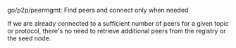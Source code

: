 go/p2p/peermgmt: Find peers and connect only when needed

If we are already connected to a sufficient number of peers
for a given topic or protocol, there's no need to retrieve
additional peers from the registry or the seed node.
